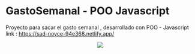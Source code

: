 # GastoSemanal - POO Javascript
Proyecto para sacar el gasto semanal , desarrollado con POO - Javascript
link : https://sad-noyce-94e368.netlify.app/


<p align="center">
      <img src="https://raw.githubusercontent.com/JairKevinFG/GastoSemanal/master/images/1.png">
</p>
